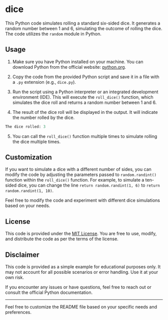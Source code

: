 # dice

This Python code simulates rolling a standard six-sided dice. It generates a random number between 1 and 6, simulating the outcome of rolling the dice. The code utilizes the `random` module in Python.

## Usage

1. Make sure you have Python installed on your machine. You can download Python from the official website: [python.org](https://www.python.org/).

2. Copy the code from the provided Python script and save it in a file with a `.py` extension (e.g., `dice.py`).

3. Run the script using a Python interpreter or an integrated development environment (IDE). This will execute the `roll_dice()` function, which simulates the dice roll and returns a random number between 1 and 6.

4. The result of the dice roll will be displayed in the output. It will indicate the number rolled by the dice.

```python
The dice rolled: 3
```

5. You can call the `roll_dice()` function multiple times to simulate rolling the dice multiple times.

## Customization

If you want to simulate a dice with a different number of sides, you can modify the code by adjusting the parameters passed to `random.randint()` function within the `roll_dice()` function. For example, to simulate a ten-sided dice, you can change the line `return random.randint(1, 6)` to `return random.randint(1, 10)`.

Feel free to modify the code and experiment with different dice simulations based on your needs.

## License

This code is provided under the [MIT License](LICENSE). You are free to use, modify, and distribute the code as per the terms of the license.

## Disclaimer

This code is provided as a simple example for educational purposes only. It may not account for all possible scenarios or error handling. Use it at your own risk.

If you encounter any issues or have questions, feel free to reach out or consult the official Python documentation.

---

Feel free to customize the README file based on your specific needs and preferences.

